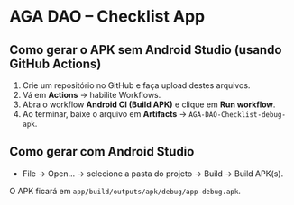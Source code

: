 # AGA DAO – Checklist App

## Como gerar o APK sem Android Studio (usando GitHub Actions)
1. Crie um repositório no GitHub e faça upload destes arquivos.
2. Vá em **Actions** → habilite Workflows.
3. Abra o workflow **Android CI (Build APK)** e clique em **Run workflow**.
4. Ao terminar, baixe o arquivo em **Artifacts** → `AGA-DAO-Checklist-debug-apk`.

## Como gerar com Android Studio
- File → Open… → selecione a pasta do projeto → Build → Build APK(s).

O APK ficará em `app/build/outputs/apk/debug/app-debug.apk`.

